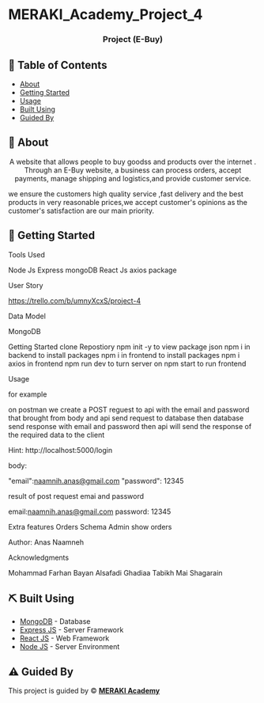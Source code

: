 # MERAKI_Academy_Project_4


<h3 align="center"> Project (E-Buy)</h3>

 ## 📝 Table of Contents
 
 - [About](#about)
- [Getting Started](#getting_started)
- [Usage](#usage)
- [Built Using](#built_using)
- [Guided By](#guided_by)



## 🧐 About <a name = "about"></a>
 <p align="center">
   A website that allows people to buy goodss and products over the internet . 
 Through an E-Buy website, a business can process orders, accept payments,
 manage shipping and logistics,and provide customer service.
 
 we ensure the customers high quality service ,fast delivery and the best products in very reasonable prices,we accept customer's opinions as the customer's satisfaction are our main priority.
    <br> 
</p>

## 🏁 Getting Started <a name = "getting_started"></a>


 
 
 
 
 Tools Used
 
 Node Js
 Express 
 mongoDB
 React Js 
 axios package
 
 
 User Story 
 
 https://trello.com/b/umnyXcxS/project-4
 
 Data Model

 
 MongoDB 
 
 
 Getting Started
  clone Repostiory
  npm init -y to view package json
 npm i in backend to install packages 
 npm i in frontend to install packages
 npm i axios in frontend
 npm run dev to turn server on
 npm start to run frontend
 
 Usage 
 
 for example 
 
 on postman we create a POST reguest to api with the email and password that brought from body
 and api send request to database then database send response with email and password then api will send the response of the required data to the client
 
 Hint:
 http://localhost:5000/login
 
 body:
 
 "email":naamnih.anas@gmail.com
 "password": 12345
 
 result of post request emai and password
 
 email:naamnih.anas@gmail.com
 password: 12345
  
 
 
 Extra features 
 Orders Schema
Admin show orders
 
  Author:
 Anas Naamneh
 
 Acknowledgments  
 
 Mohammad Farhan
 Bayan Alsafadi
 Ghadiaa Tabikh
 Mai Shagarain
 
 
 
 ## ⛏️ Built Using <a name = "built_using"></a>

- [MongoDB](https://www.mongodb.com/) - Database
- [Express JS](https://expressjs.com/) - Server Framework
- [React JS](https://https://reactjs.org/) - Web Framework
- [Node JS](https://nodejs.org/en/) - Server Environment
 
 
 ## ⚠️ Guided By <a name = "guided_by"></a>

This project is guided by ©️ **[MERAKI Academy](https://www.meraki-academy.org)**

 
 
